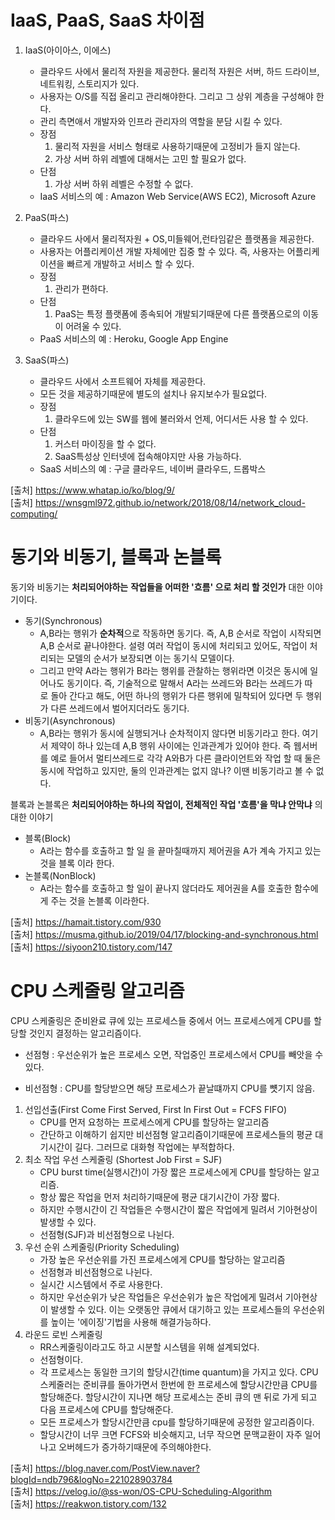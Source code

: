 
# IaaS, PaaS, SaaS 차이점
1. IaaS(아이아스, 이에스)
    - 클라우드 사에서 물리적 자원을 제공한다. 물리적 자원은 서버, 하드 드라이브, 네트워킹, 스토리지가 있다.
    - 사용자는 O/S를 직접 올리고 관리해야한다. 그리고 그 상위 계층을 구성해야 한다.
    - 관리 측면애서 개발자와 인프라 관리자의 역할을 분담 시킬 수 있다.
    - 장점
      1) 물리적 자원을 서비스 형태로 사용하기때문에 고정비가 들지 않는다.
      2) 가상 서버 하위 레벨에 대해서는 고민 할 필요가 없다.
    - 단점
      1) 가상 서버 하위 레벨은 수정할 수 없다.
    - IaaS 서비스의 예 : Amazon Web Service(AWS EC2), Microsoft Azure

2. PaaS(파스)
    - 클라우드 사에서 물리적자원 + OS,미들웨어,런타임같은 플랫폼을 제공한다.
    - 사용자는 어플리케이션 개발 자체에만 집중 할 수 있다. 즉, 사용자는 어플리케이션을 빠르게 개발하고 서비스 할 수 있다.
    - 장점
      1) 관리가 편하다.
    - 단점
      1) PaaS는 특정 플랫폼에 종속되어 개발되기때문에 다른 플랫폼으로의 이동이 어려울 수 있다.
    - PaaS 서비스의 예 : Heroku, Google App Engine

3. SaaS(파스)
    - 클라우드 사에서 소프트웨어 자체를 제공한다.
    - 모든 것을 제공하기때문에 별도의 설치나 유지보수가 필요없다.
    - 장점
      1) 클라우드에 있는 SW를 웹에 불러와서 언제, 어디서든 사용 할 수 있다.
    - 단점
      1) 커스터 마이징을 할 수 없다.
      2) SaaS특성상 인터넷에 접속해야지만 사용 가능하다.
    - SaaS 서비스의 예 : 구글 클라우드, 네이버 클라우드, 드롭박스

[출처] https://www.whatap.io/ko/blog/9/   
[출처] https://wnsgml972.github.io/network/2018/08/14/network_cloud-computing/   

# 동기와 비동기, 블록과 논블록
동기와 비동기는 **처리되어야하는** **작업들을 어떠한 '흐름' 으로 처리 할 것인가**  대한 이야기이다.

- 동기(Synchronous)
    - A,B라는 행위가 **순차적**으로 작동하면 동기다. 즉, A,B 순서로 작업이 시작되면 A,B 순서로 끝나야한다. 설령 여러 작업이 동시에 처리되고 있어도, 작업이 처리되는 모델의 순서가 보장되면 이는 동기식 모델이다.
    - 그리고 만약 A라는 행위가 B라는 행위를 관찰하는 행위라면 이것은 동시에 일어나도 동기이다. 즉, 기술적으로 말해서 A라는 쓰레드와 B라는 쓰레드가 따로 돌아 간다고 해도, 어떤 하나의 행위가 다른 행위에 밀착되어 있다면 두 행위가 다른 쓰레드에서 벌어지더라도 동기다.
- 비동기(Asynchronous)
    - A,B라는 행위가 동시에 실행되거나 순차적이지 않다면 비동기라고 한다. 여기서 제약이 하나 있는데 A,B 행위 사이에는 인과관계가 있어야 한다. 즉 웹서버를 예로 들어서 멀티쓰레드로 각각 A와B가 다른 클라이언트와 작업 할 때 둘은 동시에 작업하고 있지만, 둘의 인과관계는 없지 않나? 이땐 비동기라고 볼 수 없다.
    

블록과 논블록은 **처리되어야하는 하나의 작업이, 전체적인 작업 '흐름'을 막냐 안막냐** 의 대한 이야기

- 블록(Block)
    - A라는 함수를 호출하고 할 일 을 끝마칠때까지 제어권을 A가 계속 가지고 있는것을 블록 이라 한다.
- 논블록(NonBlock)
    - A라는 함수를 호출하고 할 일이 끝나지 않더라도 제어권을 A를 호출한 함수에게 주는 것을 논블록 이라한다.   
    
[출처] https://hamait.tistory.com/930   
[출처] https://musma.github.io/2019/04/17/blocking-and-synchronous.html   
[출처] https://siyoon210.tistory.com/147

# CPU 스케줄링 알고리즘
CPU 스케줄링은 준비완료 큐에 있는 프로세스들 중에서 어느 프로세스에게 CPU를 할당할 것인지 결정하는 알고리즘이다.

- 선점형 : 우선순위가 높은 프로세스 오면, 작업중인 프로세스에서 CPU를 빼앗을 수 있다.

- 비선점형 : CPU를 할당받으면 해당 프로세스가 끝날떄까지 CPU를 뻇기지 않음.

1. 선입선출(First Come First Served, First In First Out = FCFS FIFO)
    - CPU를 먼저 요청하는 프로세스에게 CPU를 할당하는 알고리즘
    - 간단하고 이해하기 쉽지만 비선점형 알고리즘이기때문에 프로세스들의 평균 대기시간이 길다. 그러므로 대화형 작업에는 부적합하다.
2. 최소 작업 우선 스케줄링 (Shortest Job First = SJF)
    - CPU burst time(실행시간)이 가장 짧은 프로세스에게 CPU를 할당하는 알고리즘.
    - 항상 짧은 작업을 먼저 처리하기때문에 평균 대기시간이 가장 짧다.
    - 하지만 수행시간이 긴 작업들은 수행시간이 짧은 작업에게  밀려서 기아현상이 발생할 수 있다.
    - 선점형(SJF)과 비선점형으로 나뉜다.
3. 우선 순위 스케줄링(Priority Scheduling)
    - 가장 높은 우선순위를 가진 프로세스에게 CPU를 할당하는 알고리즘
    - 선점형과 비선점형으로 나뉜다.
    - 실시간 시스템에서 주로 사용한다.
    - 하지만 우선순위가 낮은 작업들은 우선순위가 높은 작업에게 밀려서 기아현상이 발생할 수 있다. 이는 오랫동안 큐에서 대기하고 있는 프로세스들의 우선순위를 높이는 '에이징'기법을 사용해 해결가능하다.
4. 라운드 로빈 스케줄링
    - RR스케줄링이라고도 하고 시분할 시스템을 위해 설계되었다.
    - 선점형이다.
    - 각 프로세스는 동일한 크기의 할당시간(time quantum)을 가지고 있다. CPU스케줄러는 준비큐를 돌아가면서 한번에 한 프로세스에 할당시간만큼 CPU를 할당해준다.  할당시간이 지나면 해당 프로세스는 준비 큐의 맨 뒤로 가게 되고 다음 프로세스에 CPU를 할당해준다.
    - 모든 프로세스가 할당시간만큼 cpu를 할당하기때문에 공정한 알고리즘이다.
    - 할당시간이 너무 크면 FCFS와 비슷해지고, 너무 작으면 문맥교환이 자주 일어나고 오버헤드가 증가하기때문에 주의해야한다.

[출처] https://blog.naver.com/PostView.naver?blogId=ndb796&logNo=221028903784   
[출처] https://velog.io/@ss-won/OS-CPU-Scheduling-Algorithm   
[출처] https://reakwon.tistory.com/132

